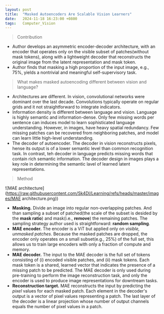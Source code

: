 ```yaml
---
layout: post
title:  "Masked Autoencoders Are Scalable Vision Learners"
date:   2024-11-18 16:23:00 +0800
tags:   Computer_Vision
---
```


> Contribution

+ Author develops an asymmetric encoder-decoder architecture, with an encoder that operates only on the visible subset of patches(without mask tokens), along with a lightweight decoder that reconstructs the original image from the latent representation and mask token.
+ Author finds that masking a high proportion of the input image, e.g., 75%, yields a nontrivial and meaningful self-supervisory task.

> What makes masked autoencoding different between vision and language?

+ Architectures are different. In vision, convolutional networks were dominant over the last decade. Convolutions typically operate on regular grids and it not straightforward to integrate indicators.
+ Information density is different between language and vision. Language is highly semantic and information-dense. Only few missing words per sentence can induces model to learn sophisticated language understanding. However, in images, have heavy spatial redundancy. Few missing patches can be recovered from neighboring patches, and model can learn little high-level understanding.
+ The decoder of autoencoder. The decoder in vision reconstructs pixels, hense its output is of a lower semantic level than common recognition task. In contrast, teh decoder in language predicts missing words that contain rich semantic information. The decoder design in images plays a key role in determining the semantic lavel of learned latent representations.

> Method

![MAE architecture](https://raw.githubusercontent.com/Sk4Dl/Learning/refs/heads/master/images/MAE architecture.png))

+ **Masking.** Divide an image into regular non-overlapping patches. And than sampling a subset of patched(the scale of the subset is desided by the **mask ratio**) and mask(i.e., **remove**) the remaining patches. The sampling strategy author used is straightforward: **random sampling**.
+ **MAE encoder.** The encoder is a ViT but applied only on *visible, unmasked patches*. Because the masked patches are dropped, the encoder only operates on a small subset(e.g., 25%) of the full set, this allows us to train large encoders with only a fraction of compute and memory.
+ **MAE decoder.** The input to the MAE decoder is the full set of tokens consisting of (i) encoded visible patches, and (ii) mask tokens. Each mask token is a shared, learned vector that indicates the presence of a missing patch to be predicted. The MAE decoder is only used during pre-training to perform the image reconstruction task, and only the encoder is used to produce image representations for downtream tasks.
+ **Reconstruction target.** MAE reconstructs the input by predicting the *pixel* values for each masked patch. Each element in the decoder's output is a vector of pixel values representing a patch. The last layer of the decoder is a linear projection whose number of output channels equals the number of pixel values in a patch.
